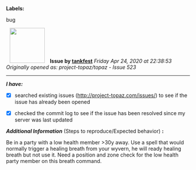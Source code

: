 **Labels:**

bug



<a href="https://github.com/tankfest"><img src="https://avatars1.githubusercontent.com/u/37684138?v=4" width="96" height="96" hspace="10"></img></a> **Issue by [tankfest](https://github.com/tankfest)**
_Friday Apr 24, 2020 at 22:38:53_
_Originally opened as: project-topaz/topaz - Issue 523_

----

<!-- place 'x' mark between square [] brackets to checkmark box -->
**_I have:_**

- [x] searched existing issues (http://project-topaz.com/issues/) to see if the issue has already been opened
- [x] checked the commit log to see if the issue has been resolved since my server was last updated

**_Additional Information_** (Steps to reproduce/Expected behavior) **:** 

Be in a party with a low health member >30y away.  Use a spell that would normally trigger a healing breath from your wyvern, he will ready healing breath but not use it.  Need a position and zone check for the low health party member on this breath command.
